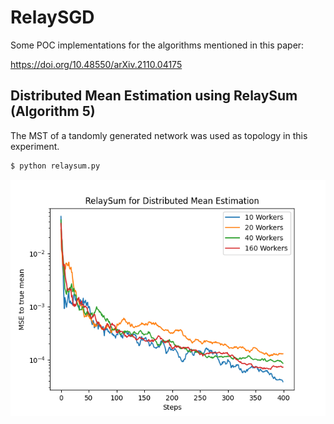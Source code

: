 # RelaySGD

Some POC implementations for the algorithms mentioned in this paper:

https://doi.org/10.48550/arXiv.2110.04175

## Distributed Mean Estimation using RelaySum (Algorithm 5)

The MST of a tandomly generated network was used as topology in this experiment.

```bash
$ python relaysum.py
```

![RelaySum](relaysum_dist_mean_est.png)
